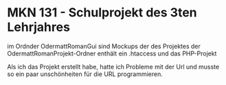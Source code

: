 # MKN 131 - Schulprojekt des 3ten Lehrjahres
im Ordnder OdermattRomanGui sind Mockups der des Projektes
der OdermattRomanProjekt-Ordner enthält ein .htaccess und das PHP-Projekt

Als ich das Projekt erstellt habe, hatte ich Probleme mit der Url und musste so ein paar unschönheiten für die URL programmieren.
